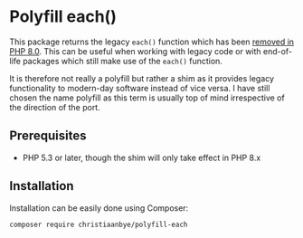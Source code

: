 Polyfill each()
===
This package returns the legacy `each()` function which has been [removed in PHP 8.0](https://www.php.net/manual/en/migration80.incompatible.php). This can be useful when working with legacy code or with end-of-life packages which still make use of the `each()` function.

It is therefore not really a polyfill but rather a shim as it provides legacy functionality to modern-day software instead of vice versa. I have still chosen the name polyfill as this term is usually top of mind irrespective of the direction of the port.

Prerequisites
---
* PHP 5.3 or later, though the shim will only take effect in PHP 8.x

Installation
---
Installation can be easily done using Composer:

```shell
composer require christiaanbye/polyfill-each
```
